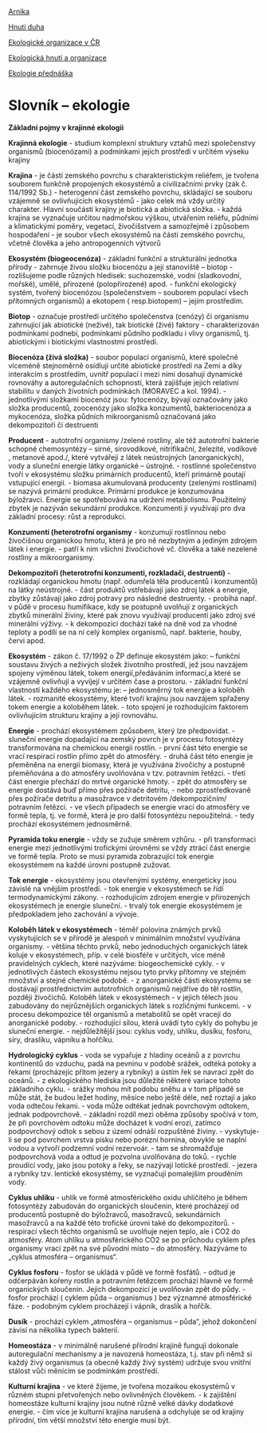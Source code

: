 
 
[Arnika](https://arnika.org/)

[Hnutí duha](https://www.hnutiduha.cz/)

[Ekologické organizace v ČR](http://www.zelenezpravy.cz/ekologicke-organizace-v-cr/)

[Ekologická hnutí a organizace](https://www.industry-eu.cz/ekologie/ekologicka-hnuti-a-organizace/)

[Ekologie přednáška](http://botany.upol.cz/pagedata_cz/vyukove-materialy/138_prednaska-eko-zoo-1-2014-.pdf)

# Slovník – ekologie

**Základní pojmy v krajinné ekologii** 

**Krajinná ekologie** - studium komplexní struktury vztahů mezi společenstvy organismů (biocenózami) a podmínkami jejich prostředí v určitém výseku krajiny 

**Krajina** - je částí zemského povrchu s charakteristickým reliéfem, je tvořena souborem funkčně propojených ekosystémů a civilizačními prvky (zák č. 114/1992 Sb.) - heterogenní část zemského povrchu, skládající se souboru vzájemně se ovlivňujících ekosystémů - jako celek má vždy určitý charakter. Hlavní součástí krajiny je biotická a abiotická složka. - každá krajina se vyznačuje určitou nadmořskou výškou, utvářením reliéfu, půdními a klimatickými poměry, vegetací, živočišstvem a samozřejmě i způsobem hospodaření - je soubor všech ekosystémů na části zemského povrchu, včetně člověka a jeho antropogenních výtvorů 

**Ekosystém (biogeocenóza)** - základní funkční a strukturální jednotka přírody - zahrnuje živou složku biocenózu a její stanoviště – biotop - rozlišujeme podle různých hledisek: suchozemské, vodní (sladkovodní, mořské), umělé, přirozené (polopřirozené) apod. - funkční ekologický systém, tvořený biocenózou (společenstvem – souborem populací všech přítomných organismů) a ekotopem ( resp.biotopem) – jejím prostředím. 

**Biotop** - označuje prostředí určitého společenstva (cenózy) či organismu zahrnující jak abiotické (neživé), tak biotické (živé) faktory - charakterizován podmínkami podnebí, podmínkami půdního podkladu i vlivy organismů, tj. abiotickými i biotickými vlastnostmi prostředí. 

**Biocenóza (živá složka)** - soubor populací organismů, které společně víceméně stejnoměrně osídlují určité abiotické prostředí na Zemi a díky interakcím s prostředím, uvnitř populací i mezi nimi dosahují dynamické rovnováhy a autoregulačních schopností, která zajišťuje jejich relativní stabilitu v daných životních podmínkách (MORAVEC a kol. 1994). - jednotlivými složkami biocenóz jsou: fytocenózy, bývají označovány jako složka producentů, zoocenózy jako složka konzumentů, bakteriocenóza a mykocenóza, složka půdních mikroorganismů označovaná jako dekompozitoři či destruenti 

**Producent** - autotrofní organismy /zelené rostliny, ale též autotrofní bakterie schopné chemosyntézy – sirné, sirovodíkové, nitrifikační, železité, vodíkové , metanové apod./, které vytvářejí z látek neústrojných (anorganických), vody a sluneční energie látky organické – ústrojné. - rostlinné společenstvo tvoří v ekosystému složku primárních producentů, kteří primárně poutají vstupující energii. - biomasa akumulovaná producenty (zelenými rostlinami) se nazývá primární produkce. Primární produkce je konzumována býložravci. Energie se spotřebovává na udržení metabolismu. Použitelný zbytek je nazýván sekundární produkce. Konzumenti ji využívají pro dva základní procesy: růst a reprodukci. 

**Konzumenti (heterotrofní organismy** - konzumují rostlinnou nebo živočišnou organickou hmotu, která je pro ně nezbytným a jediným zdrojem látek i energie. - patří k nim všichni živočichové vč. člověka a také nezelené rostliny a mikroorganismy. 

**Dekompozitoři (heterotrofní konzumenti, rozkladači, destruenti)** - rozkládají organickou hmotu (např. odumřelá těla producentů i konzumentů) na látky neústrojné. - část produktů vstřebávají jako zdroj látek a energie, zbytky zůstávají jako zdroj potravy pro následné destruenty. - probíhá např. v půdě v procesu humifikace, kdy se postupně uvolňují z organických zbytků minerální živiny, které pak znovu využívají producenti jako zdroj své minerální výživy. - k dekompozici dochází také na dně vod za vhodné teploty a podílí se na ní celý komplex organismů, např. bakterie, houby, červi apod.  

**Ekosystém** - zákon č. 17/1992 o ŽP definuje ekosystém jako: – funkční soustavu živých a neživých složek životního prostředí, jež jsou navzájem spojeny výměnou látek, tokem energií,předáváním informací,a které se vzájemně ovlivňují a vyvíjejí v určitém čase a prostoru. - základní funkční vlastností každého ekosystému je: – jednosměrný tok energie a koloběh látek. - rozmanité ekosystémy, které tvoří krajinu jsou navzájem spřaženy tokem energie a koloběhem látek. - toto spojení je rozhodujícím faktorem ovlivňujícím strukturu krajiny a její rovnováhu. 

**Energie** - prochází ekosystémem způsobem, který lze předpovídat. - sluneční energie dopadající na zemský povrch je v procesu fotosyntézy transformována na chemickou energii rostlin. - první část této energie se vrací respirací rostlin přímo zpět do atmosféry. - druhá část této energie je přeměněna na energii biomasy, která je využívána živočichy a postupně přeměňována a do atmosféry uvolňována v tzv. potravním řetězci. - třetí část energie přechází do mrtvé organické hmoty. - zpět do atmosféry se energie dostává buď přímo přes požírače detritu, - nebo zprostředkovaně přes požírače detritu a masožravce v detritovém /dekompozičním/ potravním řetězci. - ve všech případech se energie vrací do atmosféry ve formě tepla, tj. ve formě, která je pro další fotosyntézu nepoužitelná. - tedy prochází ekosystémem jednosměrně. 

**Pyramida toku energie** - vždy se zužuje směrem vzhůru. - při transformaci energie mezi jednotlivými trofickými úrovněmi se vždy ztrácí část energie ve formě tepla. Proto se musí pyramida zobrazující tok energie ekosystémem na každé úrovni postupně zužovat. 

**Tok energie** - ekosystémy jsou otevřenými systémy, energeticky jsou závislé na vnějším prostředí. - tok energie v ekosystémech se řídí termodynamickými zákony. - rozhodujícím zdrojem energie v přirozených ekosystémech je energie sluneční. - trvalý tok energie ekosystémem je předpokladem jeho zachování a vývoje.   

**Koloběh látek v ekosystémech** - téměř polovina známých prvků vyskytujících se v přírodě je alespoň v minimálním množství využívána organismy. - většina těchto prvků, nebo jednoduchých organických látek koluje v ekosystémech, příp. v celé biosféře v určitých, více méně pravidelných cyklech, které nazýváme: biogeochemické cykly. - v jednotlivých částech ekosystému nejsou tyto prvky přítomny ve stejném množství a stejné chemické podobě. - z anorganické části ekosystému se dostávají prostřednictvím autotrofních organismů nejdříve do těl rostlin, později živočichů. Koloběh látek v ekosystémech - v jejich tělech jsou zabudovány do nejrůznějších organických látek s rozličnými funkcemi. - v procesu dekompozice těl organismů a metabolitů se opět vracejí do anorganické podoby. - rozhodující silou, která uvádí tyto cykly do pohybu je sluneční energie. - nejdůležitější jsou: cyklus vody, uhlíku, dusíku, fosforu, síry, draslíku, vápníku a hořčíku. 

**Hydrologický cyklus** - voda se vypařuje z hladiny oceánů a z povrchu kontinentů do vzduchu, padá na pevninu v podobě srážek, odtéká potoky a řekami (procházejíc přitom jezery a rybníky) a ústím řek se navrací zpět do oceánů. - z ekologického hlediska jsou důležité některé variace tohoto základního cyklu. - srážky mohou mít podobu sněhu a v tom případě se může stát, že budou ležet hodiny, měsíce nebo ještě déle, než roztají a jako voda odtečou řekami. - voda může odtékat jednak povrchovým odtokem, jednak podpovrchově. - základní rozdíl mezi oběma způsoby spočívá v tom, že při povrchovém odtoku může docházet k vodní erozi, zatímco podpovrchový odtok s sebou z území odnáší rozpuštěné živiny. - vyskytuje-li se pod povrchem vrstva písku nebo porézní hornina, obvykle se naplní vodou a vytvoří podzemní vodní rezervoár. - tam se shromažďuje podpovrchová voda a odtud je pozvolna uvolňována do toků. - rychle proudící vody, jako jsou potoky a řeky, se nazývají lotické prostředí. - jezera a rybníky tzv. lentické ekosystémy, se vyznačují pomalejším prouděním vody.  

**Cyklus uhlíku** - uhlík ve formě atmosférického oxidu uhličitého je během fotosyntézy zabudován do organických sloučenin, které procházejí od producentů postupně do býložravců, masožravců, sekundárních masožravců a na každé této trofické úrovni také do dekompozitorů. - respirací všech těchto organismů se uvolňuje nejen teplo, ale i CO2 do atmosféry. Atom uhlíku u atmosférického CO2 se po průchodu cyklem přes organismy vrací zpět na své původní místo – do atmosféry. Nazýváme to „cyklus atmosféra – organismus“.  

**Cyklus fosforu** - fosfor se ukládá v půdě ve formě fosfátů. - odtud je odčerpáván kořeny rostlin a potravním řetězcem prochází hlavně ve formě organických sloučenin. Jejich dekompozicí je uvolňován zpět do půdy. - fosfor prochází ( cyklem půda – organismus ) bez významné atmosférické fáze. - podobným cyklem procházejí i vápník, draslík a hořčík.  

**Dusík** - prochází cyklem „atmosféra – organismus – půda“, jehož dokončení závisí na několika typech bakterií.  

**Homeostáza** - v minimálně narušené přírodní krajině fungují dokonale autoregulační mechanismy a je navozená homeostáza, t.j. stav při němž si každý živý organismus (a obecně každý živý systém) udržuje svou vnitřní stálost vůči měnícím se podmínkám prostředí. 

**Kulturní krajina** - ve které žijeme, je tvořena mozaikou ekosystémů v různém stupni přetvořených nebo ovlivněných člověkem. - k zajištění homeostáze kulturní krajiny jsou nutné různě velké dávky dodatkové energie. - čím více je kulturní krajina narušená a odchyluje se od krajiny přírodní, tím větší množství této energie musí být.
